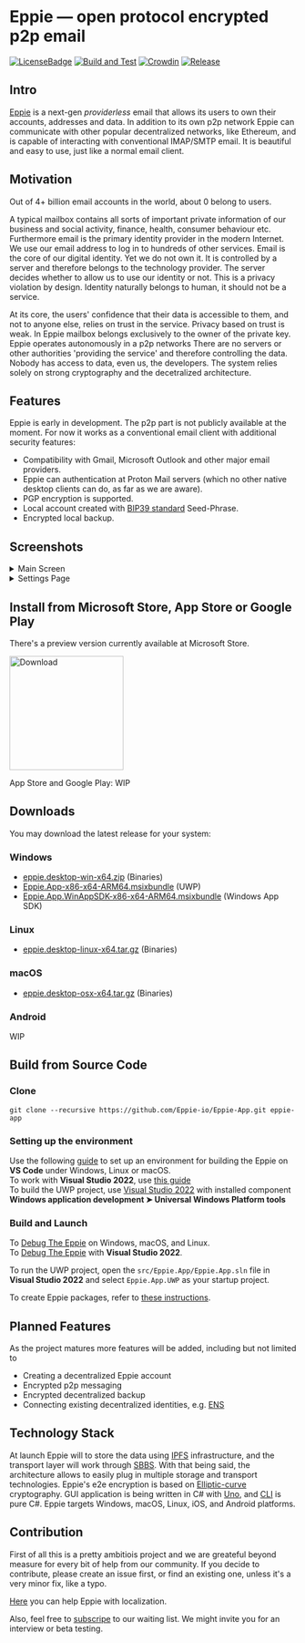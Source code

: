 # Eppie — open protocol encrypted p2p email

[![LicenseBadge](https://img.shields.io/github/license/Eppie-io/Eppie-App.svg)](https://raw.githubusercontent.com/Eppie-io/Eppie-App/main/LICENSE)
[![Build and Test](https://img.shields.io/github/actions/workflow/status/Eppie-io/Eppie-App/build.yml?logo=github&branch=main&event=push)](https://github.com/Eppie-io/Eppie-App/actions/workflows/build.yml?query=branch%3Amain+event%3Apush)
[![Crowdin](https://badges.crowdin.net/e/8fee200a40ee70ffd3fa6b7d8d23deee/localized.svg)](https://eppie.crowdin.com/eppie)
[![Release](https://img.shields.io/github/v/release/Eppie-io/Eppie-App)](https://github.com/Eppie-io/Eppie-App/releases/latest)

## Intro

[Eppie](https://eppie.io) is a next-gen _providerless_ email that allows its users to own their accounts, addresses and data. In addition to its own p2p network Eppie can communicate with other popular decentralized networks, like Ethereum, and is capable of interacting with conventional IMAP/SMTP email. It is beautiful and easy to use, just like a normal email client.

## Motivation

Out of 4+ billion email accounts in the world, about 0 belong to users.

A typical mailbox contains all sorts of important private information of our business and social activity, finance, health, consumer behaviour etc. Furthermore email is the primary identity provider in the modern Internet. We use our email address to log in to hundreds of other services. Email is the core of our digital identity. Yet we do not own it. It is controlled by a server and therefore belongs to the technology provider. The server decides whether to allow us to use our identity or not. This is a privacy violation by design. Identity naturally belongs to human, it should not be a service.

At its core, the users' confidence that their data is accessible to them, and not to anyone else, relies on trust in the service. Privacy based on trust is weak. In Eppie mailbox belongs exclusively to the owner of the private key. Eppie operates autonomously in a p2p networks There are no servers or other authorities 'providing the service' and therefore controlling the data. Nobody has access to data, even us, the developers. The system relies solely on strong cryptography and the decetralized architecture.

## Features

Eppie is early in development. The p2p part is not publicly available at the moment. For now it works as a conventional email client with additional security features:

- Compatibility with Gmail, Microsoft Outlook and other major email providers.
- Eppie can authentication at Proton Mail servers (which no other native desktop clients can do, as far as we are aware).
- PGP encryption is supported.
- Local account created with [BIP39 standard](https://bitcoinwiki.org/wiki/mnemonic-phrase) Seed-Phrase.
- Encrypted local backup.

## Screenshots

<details>
  <summary>Main Screen</summary>
  <img src="https://github.com/user-attachments/assets/30301949-4b25-4ad8-be72-e954d9211aeb" alt="Main Screen"/>
</details>

<details>
  <summary>Settings Page</summary>
  <img src="https://github.com/user-attachments/assets/fb183b2f-766b-4910-9119-c7b8ab66781a" alt="Settings Page"/>
</details>

## Install from Microsoft Store, App Store or Google Play

There's a preview version currently available at Microsoft Store.
<p align="left">
  <a href="https://apps.microsoft.com/detail/Eppie%20Mail%20Preview/9n3r8xkz16c5?mode=direct&cid=github">
    <img src="https://get.microsoft.com/images/en-us%20light.svg" width="200" alt="Download" />
  </a>
</p>

App Store and Google Play: WIP

## Downloads

You may download the latest release for your system:

### Windows

- [eppie.desktop-win-x64.zip](https://github.com/Eppie-io/Eppie-App/releases/download/v1.0.0-preview.1/eppie.desktop-win-x64.zip) (Binaries)
- [Eppie.App-x86-x64-ARM64.msixbundle](https://github.com/Eppie-io/Eppie-App/releases/latest/download/Eppie.App-x86-x64-ARM64.msixbundle) (UWP)
- [Eppie.App.WinAppSDK-x86-x64-ARM64.msixbundle](https://github.com/Eppie-io/Eppie-App/releases/latest/download/Eppie.App.WinAppSDK-x86-x64-ARM64.msixbundle) (Windows App SDK)

### Linux

- [eppie.desktop-linux-x64.tar.gz](https://github.com/Eppie-io/Eppie-App/releases/latest/download/eppie.desktop-linux-x64.tar.gz) (Binaries)

### macOS

- [eppie.desktop-osx-x64.tar.gz](https://github.com/Eppie-io/Eppie-App/releases/latest/download/eppie.desktop-osx-x64.tar.gz) (Binaries)

### Android

WIP

## Build from Source Code

### Clone

```console
git clone --recursive https://github.com/Eppie-io/Eppie-App.git eppie-app
```

### Setting up the environment

Use the following [guide](https://platform.uno/docs/articles/get-started-vscode.html) to set up an environment for building the Eppie on **VS Code** under Windows, Linux or macOS.  
To work with **Visual Studio 2022**, use [this guide](https://platform.uno/docs/articles/get-started-vs-2022.html)  
To build the UWP project, use [Visual Studio 2022](https://platform.uno/docs/articles/get-started-vs-2022.html) with installed component **Windows application development &#10148; Universal Windows Platform tools**

### Build and Launch

To [Debug The Eppie](https://platform.uno/docs/articles/create-an-app-vscode.html?tabs=skia#debug-the-app) on Windows, macOS, and Linux.  
To [Debug The Eppie](https://platform.uno/docs/articles/create-an-app-vs2022.html?tabs=desktop#debug-the-app) with **Visual Studio 2022**.

To run the UWP project, open the `src/Eppie.App/Eppie.App.sln` file in **Visual Studio 2022** and select `Eppie.App.UWP` as your startup project.

To create Eppie packages, refer to [these instructions](https://platform.uno/docs/articles/uno-publishing-overview.html).

## Planned Features

As the project matures more features will be added, including but not limited to

- Creating a decentralized Eppie account
- Encrypted p2p messaging
- Encrypted decentralized backup
- Connecting existing decentralized identities, e.g. [ENS](https://ens.domains/)

## Technology Stack

At launch Eppie will to store the data using [IPFS](https://github.com/ipfs/ipfs) infrastructure, and the transport layer will work through [SBBS](https://github.com/BeamMW/beam/wiki/Secure-bulletin-board-system-%28SBBS%29). With that being said, the architecture allows to easily plug in multiple storage and transport technologies. Eppie's e2e encryption is based on [Elliptic-curve](https://en.wikipedia.org/wiki/Elliptic-curve_cryptography) cryptography. GUI application is being written in C# with [Uno](https://github.com/unoplatform/uno), and [CLI](https://github.com/Eppie-io/Eppie-CLI) is pure C#. Eppie targets Windows, macOS, Linux, iOS, and Android platforms.

## Contribution

First of all this is a pretty ambitiois project and we are greateful beyond measure for every bit of help from our community. If you decide to contribute, please create an issue first, or find an existing one, unless it's a very minor fix, like a typo.

[Here](https://eppie.crowdin.com/eppie) you can help Eppie with localization.

Also, feel free to [subscripe](https://eppie.io) to our waiting list. We might invite you for an interview or beta testing.
